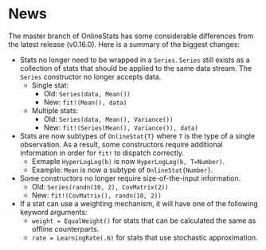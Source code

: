 # News

The master branch of OnlineStats has some considerable differences from the latest release (v0.16.0).  Here is a summary of the biggest changes:

- Stats no longer need to be wrapped in a `Series`.  `Series` still exists as a collection of stats that should be applied to the same data stream.  The `Series` constructor no longer accepts data.
    - Single stat:
        - Old: `Series(data, Mean())`
        - New: `fit!(Mean(), data)`
    - Multiple stats:
        - Old: `Series(data, Mean(), Variance())`
        - New: `fit!(Series(Mean(), Variance()), data)`
- Stats are now subtypes of `OnlineStat{T}` where `T` is the type of a single observation.  As a result, some constructors require additional information in order for `fit!` to dispatch correctly.
    - Exmaple `HyperLogLog(b)` is now `HyperLogLog(b, T=Number)`.
    - Example: `Mean` is now a subtype of `OnlineStat{Number}`.
- Some constructors no longer require size-of-the-input information.
    - Old: `Series(randn(10, 2), CovMatrix(2))`
    - New: `fit!(CovMatrix(), randn(10, 2))`
- If a stat can use a weighting mechanism, it will have one of the following keyword arguments:
    - `weight = EqualWeight()` for stats that can be calculated the same as offline counterparts.
    - `rate = LearningRate(.6)` for stats that use stochastic approximation.